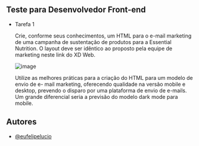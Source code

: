 
## Teste para Desenvolvedor Front-end

 - Tarefa 1

    Crie, conforme seus conhecimentos, um HTML para o e-mail marketing de uma
    campanha de sustentação de produtos para a Essential Nutrition. O layout deve ser
    idêntico ao proposto pela equipe de marketing neste link do XD Web.
   
    ![image](https://github.com/eufelipelucio/teste-front/assets/79817131/919d3fca-08ad-43fc-9624-dceb810bcdfa)
    
    Utilize as melhores práticas para a criação do HTML para um modelo de envio de e-
    mail marketing, oferecendo qualidade na versão mobile e desktop, prevendo o disparo
    por uma plataforma de envio de e-mails.
    Um grande diferencial seria a previsão do modelo dark mode para mobile.

## Autores

- [@eufelipelucio](https://www.linkedin.com/eufelipelucio)

